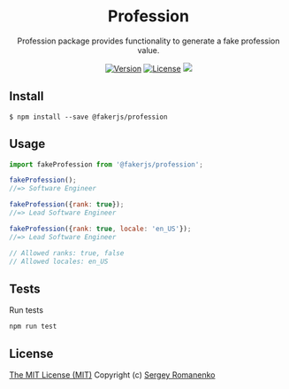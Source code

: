 <h1 align="center">Profession</h1>
<p align="center">
Profession package provides functionality to generate a fake profession value.
</p>

<p align="center">
<a href="https://github.com/faker-javascript/profession/releases"><img alt="Version" src="https://img.shields.io/github/release/faker-javascript/profession.svg?label=version&color=green"></a> <a href="https://github.com/faker-javascript/profession"><img src="https://img.shields.io/badge/license-MIT-blue.svg?color=green" alt="License"></a> <img src="https://github.com/faker-javascript/profession/actions/workflows/tests.yml/badge.svg">

## Install

```
$ npm install --save @fakerjs/profession
```

## Usage

```js
import fakeProfession from '@fakerjs/profession';

fakeProfession();
//=> Software Engineer

fakeProfession({rank: true});
//=> Lead Software Engineer

fakeProfession({rank: true, locale: 'en_US'});
//=> Lead Software Engineer

// Allowed ranks: true, false
// Allowed locales: en_US
```

## Tests

Run tests

```
npm run test
```

## License
[The MIT License (MIT)](https://github.com/faker-javascript/profession/blob/master/LICENSE.txt)
Copyright (c) [Sergey Romanenko](https://github.com/Awilum)
